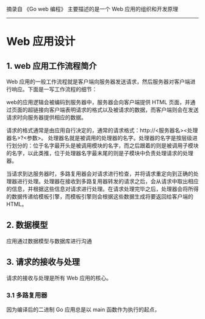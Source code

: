 摘录自 《Go web 编程》
主要描述的是一个 Web 应用的组织和开发原理

<!--more-->

---



# Web 应用设计



## 1. web 应用工作流程简介

Web 应用的一般工作流程就是客户端向服务器发送请求，然后服务器对客户端进行响应。下面是一写工作流程的细节：

web的应用逻辑会被编码到服务器中，服务器会向客户端提供 HTML 页面，并通过页面的超链接向客户端表明请求的格式以及被请求的数据，而客户端则会在发送请求时向服务器提供相应的数据。

请求的格式通常是由应用自行决定的，通常的请求格式：http://<服务器名><处理器名>?<参数>。
处理器名就是被调用的处理器的名字。处理器的名字是按层级进行划分的：位于名字最开头是被调用模块的名字，而之后跟着的则是被调用子模块的名字，以此类推，位于处理器名字最末尾的则是子模块中负责处理请求的处理器。

当请求到达服务器时，多路复用器会对请求进行检查，并将请求重定向到正确的处理器进行处理。处理器在接收到多路复用器转发的请求之后，会从请求中取出相应的信息，并根据这些信息对请求进行处理。在请求处理完毕之后，处理器会将所得的数据传递给模板引擎，而模板引擎则会根据这些数据生成将要返回给客户端的 HTML。



## 2. 数据模型

应用通过数据模型与数据库进行沟通



## 3. 请求的接收与处理

请求的接收与处理是所有 Web 应用的核心。



### 3.1 多路复用器

因为编译后的二进制 Go 应用总是以 main 函数作为执行的起点，